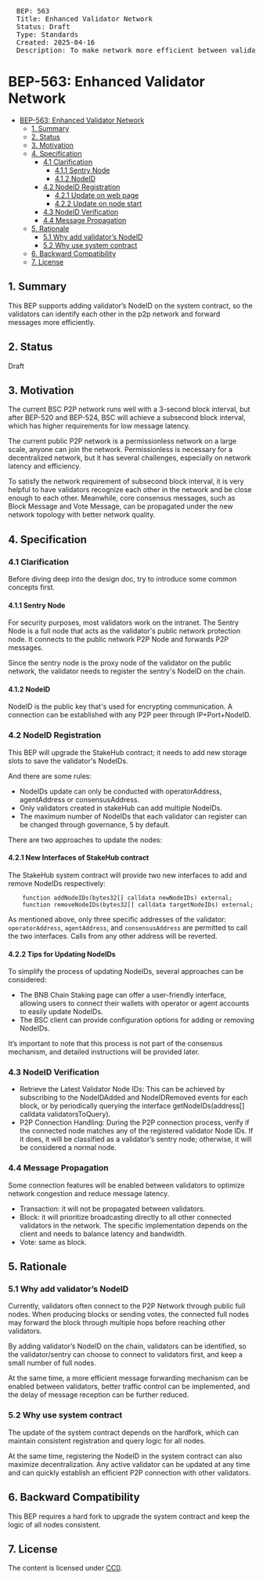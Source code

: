 <pre>
  BEP: 563
  Title: Enhanced Validator Network
  Status: Draft
  Type: Standards
  Created: 2025-04-16
  Description: To make network more efficient between validators.
</pre>

# BEP-563: Enhanced Validator Network
- [BEP-563: Enhanced Validator Network](#bep-563-enhanced-validator-network)
  * [1. Summary](#1-summary)
  * [2. Status](#2-status)
  * [3. Motivation](#3-motivation)
  * [4. Specification](#4-specification)
    + [4.1 Clarification](#41-clarification)
      - [4.1.1 Sentry Node](#411-sentry-node)
      - [4.1.2 NodeID](#412-nodeid)
    + [4.2 NodeID Registration](#42-nodeid-registration)
      - [4.2.1 Update on web page](#421-update-on-web-page)
      - [4.2.2 Update on node start](#422-update-on-node-start)
    + [4.3 NodeID Verification](#43-nodeid-verification)
    + [4.4 Message Propagation](#44-message-propagation)
  * [5. Rationale](#5-rationale)
    + [5.1 Why add validator’s NodeID](#51-why-add-validators-nodeid)
    + [5.2 Why use system contract](#52-why-use-system-contract)
  * [6. Backward Compatibility](#6-backward-compatibility)
  * [7. License](#7-license)

## 1. Summary

This BEP supports adding validator’s NodeID on the system contract, so the validators can identify each other in the p2p network and forward messages more efficiently.

## 2. Status

Draft

## 3. Motivation

The current BSC P2P network runs well with a 3-second block interval, but after BEP-520 and BEP-524, BSC will achieve a subsecond block interval, which has higher requirements for low message latency.

The current public P2P network is a permissionless network on a large scale, anyone can join the network. Permissionless is necessary for a decentralized network, but it has several challenges, especially on network latency and efficiency.

To satisfy the network requirement of subsecond block interval, it is very helpful to have validators recognize each other in the network and be close enough to each other. Meanwhile, core consensus messages, such as Block Message and Vote Message, can be propagated under the new network topology with better network quality.

## 4. Specification

### 4.1 Clarification

Before diving deep into the design doc, try to introduce some common concepts first.

#### 4.1.1 Sentry Node

For security purposes, most validators work on the intranet. The Sentry Node is a full node that acts as the validator's public network protection node. It connects to the public network P2P Node and forwards P2P messages.

Since the sentry node is the proxy node of the validator on the public network, the validator needs to register the sentry's NodeID on the chain.

#### 4.1.2 NodeID

NodeID is the public key that's used for encrypting communication. A connection can be established with any P2P peer through IP+Port+NodeID.

### 4.2 NodeID Registration

This BEP will upgrade the StakeHub contract; it needs to add new storage slots to save the validator's NodeIDs.

And there are some rules:

- NodeIDs update can only be conducted with operatorAddress, agentAddress or consensusAddress.
- Only validators created in stakeHub can add multiple NodeIDs.
- The maximum number of NodeIDs that each validator can register can be changed through governance, 5 by default.

There are two approaches to update the nodes:

#### 4.2.1 New Interfaces of StakeHub contract

The StakeHub system contract will provide two new interfaces to add and remove NodeIDs respectively:

```solidity
    function addNodeIDs(bytes32[] calldata newNodeIDs) external;
    function removeNodeIDs(bytes32[] calldata targetNodeIDs) external;
```

As mentioned above, only three specific addresses of the validator: `operatorAddress`, `agentAddress`, and `consensusAddress` are permitted to call the two interfaces. Calls from any other address will be reverted.

#### 4.2.2 Tips for Updating NodeIDs

To simplify the process of updating NodeIDs, several approaches can be considered:

- The BNB Chain Staking page can offer a user-friendly interface, allowing users to connect their wallets with operator or agent accounts to easily update NodeIDs.
- The BSC client can provide configuration options for adding or removing NodeIDs.

It’s important to note that this process is not part of the consensus mechanism, and detailed instructions will be provided later.

### 4.3 NodeID Verification

- Retrieve the Latest Validator Node IDs: This can be achieved by subscribing to the NodeIDAdded and NodeIDRemoved events for each block, or by periodically querying the interface getNodeIDs(address[] calldata validatorsToQuery).
- P2P Connection Handling: During the P2P connection process, verify if the connected node matches any of the registered validator Node IDs. If it does, it will be classified as a validator’s sentry node; otherwise, it will be considered a normal node.

### 4.4 Message Propagation

Some connection features will be enabled between validators to optimize network congestion and reduce message latency.

- Transaction: it will not be propagated between validators.
- Block: it will prioritize broadcasting directly to all other connected validators in the network. The specific implementation depends on the client and needs to balance latency and bandwidth.
- Vote: same as block.

## 5. Rationale

### 5.1 Why add validator’s NodeID

Currently, validators often connect to the P2P Network through public full nodes. When producing blocks or sending votes, the connected full nodes may forward the block through multiple hops before reaching other validators.

By adding validator’s NodeID on the chain, validators can be identified, so the validator/sentry can choose to connect to validators first, and keep a small number of full nodes.

At the same time, a more efficient message forwarding mechanism can be enabled between validators, better traffic control can be implemented, and the delay of message reception can be further reduced.

### 5.2 Why use system contract

The update of the system contract depends on the hardfork, which can maintain consistent registration and query logic for all nodes.

At the same time, registering the NodeID in the system contract can also maximize decentralization. Any active validator can be updated at any time and can quickly establish an efficient P2P connection with other validators.

## 6. Backward Compatibility

This BEP requires a hard fork to upgrade the system contract and keep the logic of all nodes consistent.

## 7. License

The content is licensed under [CC0](https://creativecommons.org/publicdomain/zero/1.0/).
